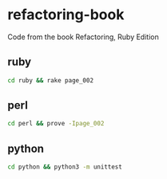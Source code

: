 refactoring-book
================

Code from the book Refactoring, Ruby Edition

ruby
----

```sh
cd ruby && rake page_002
```

perl
----

```sh
cd perl && prove -Ipage_002
```

python
------

```sh
cd python && python3 -m unittest
```
